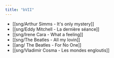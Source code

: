 ```yaml
---
title: "bVII"
---
```


- [[sng/Arthur Simms - It's only mystery]]
- [[sng/Eddy Mitchell - La dernière séance]]
- [[sng/Irene Cara - What a feeling]]
- [[sng/The Beatles - All my lovin]]
- [[ang/ The Beatles - For No One]]
- [[sng/Vladimir Cosma - Les mondes engloutis]]
 
